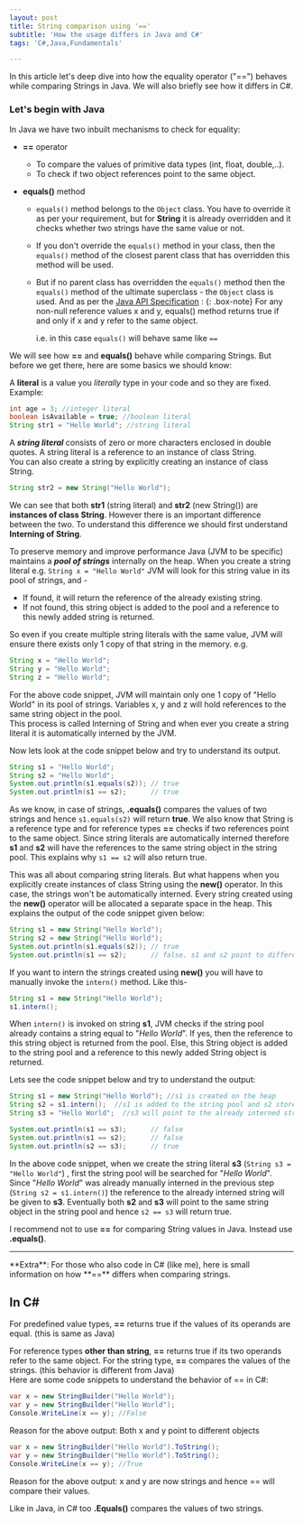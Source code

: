 ```yaml
---
layout: post
title: String comparison using '=='
subtitle: 'How the usage differs in Java and C#'
tags: 'C#,Java,Fundamentals'

---
```


In this article let's deep dive into how the equality operator ("==") behaves while comparing Strings in Java. We will also briefly see how it differs in C#.

### Let's begin with Java
In Java we have two inbuilt mechanisms to check for equality:

 - **==** operator  
 
	* To compare the values of primitive data types (int, float, double,..). 
	 * To check if two object references point to the same object.  
	 
 -  **equals()** method
	 - `equals()` method belongs to the `Object` class. You have to override it as per your requirement, but for **String** it is already overridden and it checks whether two strings have the same value or not.
	 * If you don't override the `equals()` method in your class, then the `equals()` method of the closest parent class that has overridden this method will be used.
	 * But if no parent class has overridden the `equals()` method then the `equals()` method of the ultimate superclass - the `Object` class is used. And as per the [Java API Specification](https://docs.oracle.com/javase/10/docs/api/java/lang/Object.html#equals%28java.lang.Object%29) : 
		 {: .box-note} For any non-null reference values x and y, equals() method returns true if and only if x and y refer to the same object.  

		i.e. in this case `equals()` will behave same like `==` 

We will see how **==** and **equals()** behave while comparing Strings. But before we get there, here are some basics we should know:  

A **literal** is a value you _literally_ type in your code and so they are fixed. Example:
~~~java
int age = 3; //integer literal
boolean isAvailable = true; //boolean literal
String str1 = "Hello World"; //string literal
~~~

A **_string literal_** consists of zero or more characters enclosed in double quotes. A string literal is a reference to an instance of class String.   
You can also create a string by explicitly creating an instance of class String.  
~~~java
String str2 = new String("Hello World");   
~~~
We can see that both **str1** (string literal) and **str2** (new String()) are **instances of class String**. However there is an important difference between the two. To understand this difference we should first understand **Interning of String**.  

To preserve memory and improve performance Java (JVM to be specific) maintains a ***pool of strings***  internally on the heap. When you create a string literal e.g. `String x = "Hello World"` JVM will look for this string value in its pool of strings, and -
 - If found, it will return the reference of the already existing string.  
 - If not found, this string object is added to the pool and a reference to this newly added string is returned.

 
So even if you create multiple string literals with the same value, JVM will ensure there exists only 1 copy of that string in the memory. e.g.  
~~~java
String x = "Hello World";
String y = "Hello World";
String z = "Hello World";
~~~  
For the above code snippet, JVM will maintain only one 1 copy of "Hello World" in its pool of strings. Variables x, y and z will hold references to the same string object in the pool.  
This process is called Interning of String and when ever you create a string literal it is automatically interned by the JVM.  

Now lets look at the code snippet below and try to understand its output.
~~~java
String s1 = "Hello World";  
String s2 = "Hello World";  
System.out.println(s1.equals(s2)); // true  
System.out.println(s1 == s2);      // true   
~~~
As we know, in case of strings, **.equals()** compares the values of two strings and hence `s1.equals(s2)` will return **true**. We also know that String is a reference type and for reference types **==** checks if two references point to the same object. Since string literals are automatically interned therefore **s1** and **s2** will have the references to the same string object in the string pool. This explains why `s1 == s2` will also return true.  

This was all about comparing string literals. But what happens when you explicitly create instances of class String using the **new()** operator. In this case, the strings won't be automatically interned. Every string created using the **new()** operator will be allocated a separate space in the heap. This explains the output of the code snippet given below:  
~~~java
String s1 = new String("Hello World");  
String s2 = new String("Hello World");  
System.out.println(s1.equals(s2)); // true  
System.out.println(s1 == s2);      // false. s1 and s2 point to different objects 
~~~
If you want to intern the strings created using **new()** you will have to manually invoke the `intern()` method.  Like this-
~~~java
String s1 = new String("Hello World");  
s1.intern();
~~~
When `intern()` is invoked on string **s1**, JVM checks if the string pool already contains a string equal to "*Hello World*". If yes, then the reference to this string object is returned from the pool. Else, this String object is added to the string pool and a reference to this newly added String object is returned.  

Lets see the code snippet below and try to understand the output:  
~~~java
String s1 = new String("Hello World"); //s1 is created on the heap  
String s2 = s1.intern();  //s1 is added to the string pool and s2 stores its reference  
String s3 = "Hello World";  //s3 will point to the already interned string s2   

System.out.println(s1 == s3);      // false  
System.out.println(s1 == s2);      // false  
System.out.println(s2 == s3);      // true
~~~

In the above code snippet, when we create the string literal **s3** (`String s3 = "Hello World"`) , first the string pool will be searched for "*Hello World*". Since "*Hello World*" was already manually interned in the previous step (`String s2 = s1.intern()`) the reference to the already interned string will be given to **s3**. Eventually both **s2** and **s3** will point to the same string object in the string pool and hence `s2 == s3` will return true.  

I recommend not to use **==** for comparing String values in Java. Instead use **.equals()**.  

<hr />
**Extra**: For those who also code in C# (like me), here is small information on how **==** differs when comparing strings. 

## In C#

For predefined value types, **==** returns true if the values of its operands are equal. (this is same as Java) 

For reference types **other than string**, **==** returns true if its two operands refer to the same object. For the string type, **==** compares the values of the strings. (this behavior is different from Java)  
Here are some code snippets to understand the behavior of == in C#:

~~~csharp
var x = new StringBuilder("Hello World");    
var y = new StringBuilder("Hello World");    
Console.WriteLine(x == y); //False
~~~
  Reason for the above output: Both x and y point to different objects

~~~csharp
var x = new StringBuilder("Hello World").ToString();    
var y = new StringBuilder("Hello World").ToString();
Console.WriteLine(x == y); //True
~~~

Reason for the above output: x and y are now strings and hence == will compare their values.  

Like in Java, in C# too **.Equals()** compares the values of two strings.


